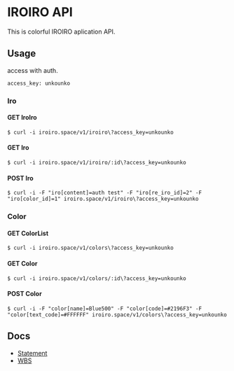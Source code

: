 # IROIRO API

This is colorful IROIRO aplication API.

## Usage

access with auth.

```
access_key: unkounko
```

### Iro

#### GET IroIro

```
$ curl -i iroiro.space/v1/iroiro\?access_key=unkounko
```

#### GET Iro

```
$ curl -i iroiro.space/v1/iroiro/:id\?access_key=unkounko
```

#### POST Iro

```
$ curl -i -F "iro[content]=auth test" -F "iro[re_iro_id]=2" -F "iro[color_id]=1" iroiro.space/v1/iroiro\?access_key=unkounko
```

### Color

#### GET ColorList

```
$ curl -i iroiro.space/v1/colors\?access_key=unkounko
```

#### GET Color

```
$ curl -i iroiro.space/v1/colors/:id\?access_key=unkounko
```

#### POST Color

```
$ curl -i -F "color[name]=Blue500" -F "color[code]=#2196F3" -F "color[text_code]=#FFFFFF" iroiro.space/v1/colors\?access_key=unkounko
```

## Docs

- [Statement](https://github.com/funnythingz/IROIRO/wiki/Statement)
- [WBS](https://docs.google.com/a/nanapi.co.jp/spreadsheets/d/111eu2YoP1SF7jQuImFCmIVaM2p6fd0DPh40tLoDyaZc/edit#gid=0)
